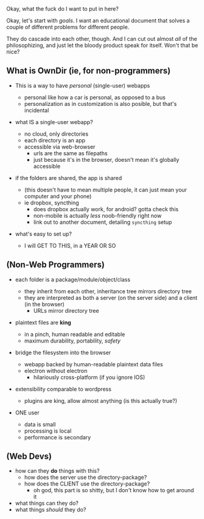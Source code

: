 Okay, what the fuck do I want to put in here?

Okay, let's start with _goals_. I want an educational document that solves a couple of different problems for different people.

They do cascade into each other, though. And I can cut out almost _all_ of the philosophizing, and just let the bloody product speak for itself. Won't that be nice?

## What is OwnDir (ie, for non-programmers)
- This is a way to have _personal_ (single-user) webapps
  - personal like how a car is personal, as opposed to a bus
  - personalization as in customization is also posible, but that's incidental

- what IS a single-user webapp?
  - no cloud, only directories
  - each directory is an app
  - accessible via web-browser
    - urls are the same as filepaths
    - just because it's in the browser, doesn't mean it's globally accessible

- if the folders are shared, the app is shared
  - (this doesn't have to mean multiple people, it can just mean your computer and your phone)
  - ie dropbox, syncthing
    - does dropbox actually work, for android? gotta check this
    - non-mobile is actually _less_ noob-friendly right now
    - link out to another document, detailing `syncthing` setup

- what's easy to set up?
  - I will GET TO THIS, in a YEAR OR SO

## (Non-Web Programmers)
- each folder is a package/module/object/class
  - they inherit from each other, inheritance tree mirrors directory tree
  - they are interpreted as both a server (on the server side) and a client (in the browser)
    - URLs mirror directory tree

- plaintext files are **king**
  - in a pinch, human readable and editable
  - maximum durability, portability, _safety_

- bridge the filesystem into the browser
  - webapp backed by human-readable plaintext data files
  - electron without electron
    - hilariously cross-platform (if you ignore IOS)

- extensibility comparable to wordpress
  - plugins are king, allow almost anything
    (is this actually true?)

- ONE user
  - data is small
  - processing is local
  - performance is secondary

## (Web Devs)
- how can they **do** things with this?
  - how does the server use the directory-package?
  - how does the CLIENT use the directory-package?
    - oh god, this part is so shitty, but I don't know how to get around it
- what things can they do?
- what things _should_ they do?


